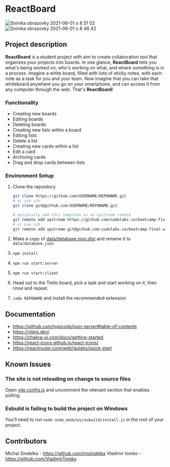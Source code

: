 # ReactBoard
![Snímka obrazovky 2021-06-01 o 8 51 02](https://user-images.githubusercontent.com/82036512/120279246-810ecf80-c2b6-11eb-95ae-108170d8d77f.png)
![Snímka obrazovky 2021-06-01 o 8 48 42](https://user-images.githubusercontent.com/82036512/120279029-43aa4200-c2b6-11eb-911c-043469fe06f7.png)


## Project description

**ReactBoard** is a student project with aim to create collaboration tool that organizes your projects into boards. In one glance, **ReactBoard** tells you what's being worked on, who's working on what, and where something is in a process. Imagine a white board, filled with lists of sticky notes, with each note as a task for you and your team. Now imagine that you can take that whiteboard anywhere you go on your smartphone, and can access it from any computer through the web. That's **ReactBoard**!

### Functionality

- Creating new boards
- Editing boards
- Deleting boards
- Creating new lists within a board
- Editing lists
- Delete a list
- Creating new cards within a list
- Edit a card
- Archiving cards
- Drag and drop cards between lists

### Environment Setup

1. Clone the repository 

   ```sh
   git clone https://github.com/USERNAME/REPONAME.git
   # or use ssh
   git clone git@github.com:USERNAME/REPONAME.git

   # optionally add this template as an upstream remote
   git remote add upstream https://github.com/sudolabs-io/bootcamp-final-assignment.git
   # or use ssh
   git remote add upstream git@github.com:sudolabs-io/bootcamp-final-assignment.git
   ```

3. Make a copy of [data/database.json.dist](data/database.json.dist) and rename it to `data/database.json`
4. ```npm install```
5. ```npm run start:server```
6. ```npm run start:client```
7. Head out to the Trello board, pick a task and start working on it, then rinse and repeat.
8. ```code REPONAME``` and install the recommended extension


## Documentation

- <https://github.com/typicode/json-server#table-of-contents>
- <https://vitejs.dev/>
- <https://chakra-ui.com/docs/getting-started>
- <https://react-icons.github.io/react-icons/>
- <https://reactrouter.com/web/guides/quick-start>

## Known Issues

### The site is not reloading on change to source files

Open [vite.config.js](vite.config.js) and uncomment the relevant section that enables polling.

### Esbuild is failing to build the project on Windows

You'll need to run `node node_modules/esbuild/install.js` in the root of your project.

## Contributors

Michal Sindelka - https://github.com/misindelka
Vladimir tomko - https://github.com/VladimirTomko
